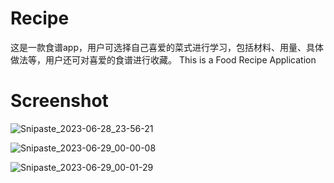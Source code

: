 # Recipe
这是一款食谱app，用户可选择自己喜爱的菜式进行学习，包括材料、用量、具体做法等，用户还可对喜爱的食谱进行收藏。
This is a Food Recipe Application

# Screenshot
![Snipaste_2023-06-28_23-56-21](https://github.com/cenguofei/Recipe/assets/72325667/d5b55d61-2181-40c8-ba30-69ffd394b0aa)

![Snipaste_2023-06-29_00-00-08](https://github.com/cenguofei/Recipe/assets/72325667/4c5902cd-4e9d-4382-afd3-079ceb29ab14)

![Snipaste_2023-06-29_00-01-29](https://github.com/cenguofei/Recipe/assets/72325667/82b67c70-62d2-4815-9496-e1df905bd183)
